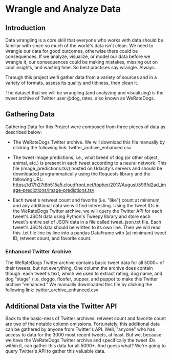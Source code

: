 # Wrangle and Analyze Data
## Introduction
Data wrangling is a core skill that everyone who works with data should be familiar with since so much of the world's data isn't clean. We need to wrangle our data for good outcomes, otherwise there could be consequences. If we analyze, visualize, or model our data before we wrangle it, our consequences could be making mistakes, missing out on cool insights, and wasting time. So best practices say wrangle. Always.

Through this project we'll gather data from a variety of sources and in a variety of formats, assess its quality and tidiness, then clean it.

The dataset that we will be wrangling (and analyzing and visualizing) is the tweet archive of Twitter user @dog_rates, also known as WeRateDogs.
## Gathering Data

Gathering Data for this Project were composed from three pieces of data as described below:

- The WeRateDogs Twitter archive. We will download this file manually by clicking the following link: twitter_archive_enhanced.csv

- The tweet image predictions, i.e., what breed of dog (or other object, animal, etc.) is present in each tweet according to a neural network. This file (image_predictions.tsv) hosted on Udacity's servers and should be downloaded programmatically using the Requests library and the following URL: https://d17h27t6h515a5.cloudfront.net/topher/2017/August/599fd2ad_image-predictions/image-predictions.tsv

- Each tweet's retweet count and favorite (i.e. "like") count at minimum, and any additional data we will find interesting. Using the tweet IDs in the WeRateDogs Twitter archive, we will query the Twitter API for each tweet's JSON data using Python's Tweepy library and store each tweet's entire set of JSON data in a file called tweet_json.txt file. Each tweet's JSON data should be written to its own line. Then we will read this .txt file line by line into a pandas DataFrame with (at minimum) tweet ID, retweet count, and favorite count.
### Enhanced Twitter Archive

The WeRateDogs Twitter archive contains basic tweet data for all 5000+ of their tweets, but not everything. One column the archive does contain though: each tweet's text, which we used to extract rating, dog name, and dog "stage" (i.e. doggo, floofer, pupper, and puppo) to make this Twitter archive "enhanced." We manually downloaded this file  by clicking the following link: twitter_archive_enhanced.csv
## Additional Data via the Twitter API
Back to the basic-ness of Twitter archives: retweet count and favorite count are two of the notable column omissions. Fortunately, this additional data can be gathered by anyone from Twitter's API. Well, "anyone" who has access to data for the 3000 most recent tweets, at least. But we, because we have the WeRateDogs Twitter archive and specifically the tweet IDs within it, can gather this data for all 5000+. And guess what? We're going to query Twitter's API to gather this valuable data.
